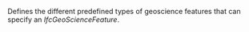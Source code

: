 Defines the different predefined types of geoscience features that can specify an _IfcGeoScienceFeature_.
